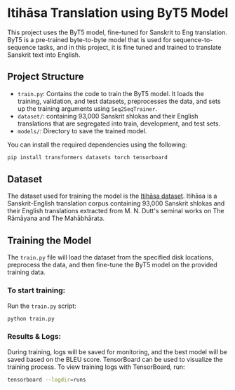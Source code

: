 ﻿# Itihāsa Translation using ByT5 Model

This project uses the ByT5 model, fine-tuned for Sanskrit to Eng translation. ByT5 is a pre-trained byte-to-byte model that is used for sequence-to-sequence tasks, and in this project, it is fine tuned and trained to translate Sanskrit text into English.

## Project Structure
- `train.py`: Contains the code to train the ByT5 model. It loads the training, validation, and test datasets, preprocesses the data, and sets up the training arguments using `Seq2SeqTrainer`.
- `dataset/`: containing 93,000 Sanskrit shlokas and their English translations that are segregated into train, development, and test sets.
- `models/`: Directory to save the trained model.

You can install the required dependencies using the following:
```bash
pip install transformers datasets torch tensorboard
```

## Dataset
The dataset used for training the model is the [Itihāsa dataset]([https://huggingface.co/datasets/rahular/itihasa]).
Itihāsa is a Sanskrit-English translation corpus containing 93,000 Sanskrit shlokas and their English translations extracted from M. N. Dutt's seminal works on The Rāmāyana and The Mahābhārata.

## Training the Model
The `train.py` file will load the dataset from the specified disk locations, preprocess the data, and then fine-tune the ByT5 model on the provided training data.

### To start training:
Run the `train.py` script:
```bash
python train.py
```

### Results & Logs:
During training, logs will be saved for monitoring, and the best model will be saved based on the BLEU score. TensorBoard can be used to visualize the training process.
To view training logs with TensorBoard, run:

``` bash
tensorboard --logdir=runs
```
